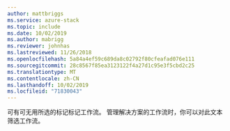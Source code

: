 ```yaml
---
author: mattbriggs
ms.service: azure-stack
ms.topic: include
ms.date: 10/02/2019
ms.author: mabrigg
ms.reviewer: johnhas
ms.lastreviewed: 11/26/2018
ms.openlocfilehash: 5a84a4ef59c689da8c02792f80cfeafad076e111
ms.sourcegitcommit: 28c8567f85ea3123122f4a27d1c95e3f5cbd2c25
ms.translationtype: MT
ms.contentlocale: zh-CN
ms.lasthandoff: 10/02/2019
ms.locfileid: "71830043"
---
```

可有可无用所选的标记标记工作流。 管理解决方案的工作流时，你可以对此文本筛选工作流。